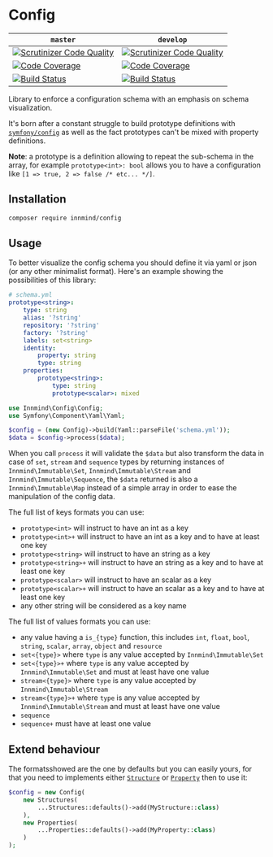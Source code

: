 # Config

| `master` | `develop` |
|----------|-----------|
| [![Scrutinizer Code Quality](https://scrutinizer-ci.com/g/Innmind/Config/badges/quality-score.png?b=master)](https://scrutinizer-ci.com/g/Innmind/Config/?branch=master) | [![Scrutinizer Code Quality](https://scrutinizer-ci.com/g/Innmind/Config/badges/quality-score.png?b=develop)](https://scrutinizer-ci.com/g/Innmind/Config/?branch=develop) |
| [![Code Coverage](https://scrutinizer-ci.com/g/Innmind/Config/badges/coverage.png?b=master)](https://scrutinizer-ci.com/g/Innmind/Config/?branch=master) | [![Code Coverage](https://scrutinizer-ci.com/g/Innmind/Config/badges/coverage.png?b=develop)](https://scrutinizer-ci.com/g/Innmind/Config/?branch=develop) |
| [![Build Status](https://scrutinizer-ci.com/g/Innmind/Config/badges/build.png?b=master)](https://scrutinizer-ci.com/g/Innmind/Config/build-status/master) | [![Build Status](https://scrutinizer-ci.com/g/Innmind/Config/badges/build.png?b=develop)](https://scrutinizer-ci.com/g/Innmind/Config/build-status/develop) |

Library to enforce a configuration schema with an emphasis on schema visualization.

It's born after a constant struggle to build prototype definitions with [`symfony/config`](https://symfony.com/doc/current/components/config.html) as well as the fact prototypes can't be mixed with property definitions.

**Note**: a prototype is a definition allowing to repeat the sub-schema in the array, for example `prototype<int>: bool` allows you to have a configuration like `[1 => true, 2 => false /* etc... */]`.

## Installation

```sh
composer require innmind/config
```

## Usage

To better visualize the config schema you should define it via yaml or json (or any other minimalist format). Here's an example showing the possibilities of this library:

```yaml
# schema.yml
prototype<string>:
    type: string
    alias: '?string'
    repository: '?string'
    factory: '?string'
    labels: set<string>
    identity:
        property: string
        type: string
    properties:
        prototype<string>:
            type: string
            prototype<scalar>: mixed
```

```php
use Innmind\Config\Config;
use Symfony\Component\Yaml\Yaml;

$config = (new Config)->build(Yaml::parseFile('schema.yml'));
$data = $config->process($data);
```

When you call `process` it will validate the `$data` but also transform the data in case of `set`, `stream` and `sequence` types by returning instances of `Innmind\Immutable\Set`, `Innmind\Immutable\Stream` and `Innmind\Immutable\Sequence`, the `$data` returned is also a `Innmind\Immutable\Map` instead of a simple array in order to ease the manipulation of the config data.

The full list of keys formats you can use:

* `prototype<int>` will instruct to have an int as a key
* `prototype<int>+` will instruct to have an int as a key and to have at least one key
* `prototype<string>` will instruct to have an string as a key
* `prototype<string>+` will instruct to have an string as a key and to have at least one key
* `prototype<scalar>` will instruct to have an scalar as a key
* `prototype<scalar>+` will instruct to have an scalar as a key and to have at least one key
* any other string will be considered as a key name

The full list of values formats you can use:

* any value having a `is_{type}` function, this includes `int`, `float`, `bool`, `string`, `scalar`, `array`, `object` and `resource`
* `set<{type}>` where `type` is any value accepted by `Innmind\Immutable\Set`
* `set<{type}>+` where `type` is any value accepted by `Innmind\Immutable\Set` and must at least have one value
* `stream<{type}>` where `type` is any value accepted by `Innmind\Immutable\Stream`
* `stream<{type}>+` where `type` is any value accepted by `Innmind\Immutable\Stream` and must at least have one value
* `sequence`
* `sequence+` must have at least one value

## Extend behaviour

The formatsshowed are the one by defaults but you can easily yours, for that you need to implements either [`Structure`](src/Structure.php) or [`Property`](src/Property.php) then to use it:

```php
$config = new Config(
    new Structures(
        ...Structures::defaults()->add(MyStructure::class)
    ),
    new Properties(
        ...Properties::defaults()->add(MyProperty::class)
    )
);
```
